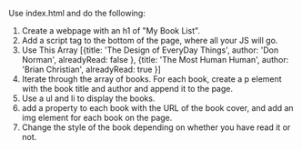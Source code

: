 Use index.html and do the following:

1. Create a webpage with an h1 of "My Book List".
2. Add a script tag to the bottom of the page, where all your JS will go.
3. Use This Array
  [{title: 'The Design of EveryDay Things',
   author: 'Don Norman',
   alreadyRead: false
  },
  {title: 'The Most Human Human',
   author: 'Brian Christian',
   alreadyRead: true
  }]
4. Iterate through the array of books. For each book, create a p element with the book title and author and append it to the page.
5. Use a ul and li to display the books.
6. add a property to each book with the URL of the book cover, and add an img element for each book on the page.
6. Change the style of the book depending on whether you have read it or not.